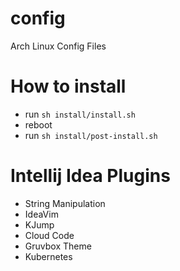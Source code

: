 # config
Arch Linux Config Files

# How to install
- run `sh install/install.sh`
- reboot
- run `sh install/post-install.sh`

# Intellij Idea Plugins
- String Manipulation
- IdeaVim
- KJump
- Cloud Code
- Gruvbox Theme
- Kubernetes
